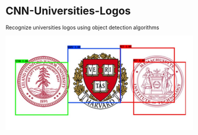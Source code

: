 # CNN-Universities-Logos
Recognize universities logos using object detection algorithms

![alt text](https://github.com/mohcineelharras/CNN-Universities-Logos/blob/master/data/cnn_universities.jpg)
